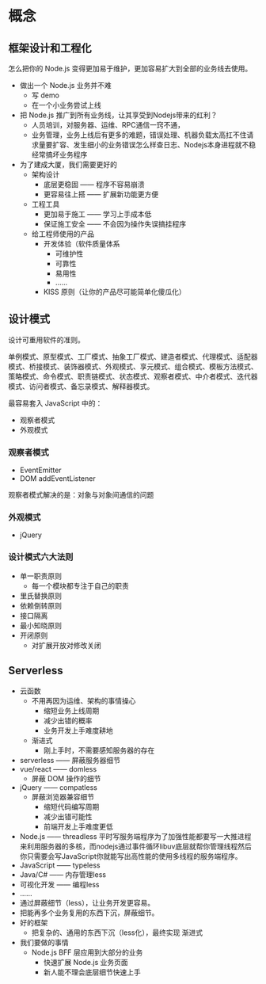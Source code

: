 # 概念

## 框架设计和工程化

怎么把你的 Node.js 变得更加易于维护，更加容易扩大到全部的业务线去使用。

- 做出一个 Node.js 业务并不难
  - 写 demo
  - 在一个小业务尝试上线
- 把 Node.js 推广到所有业务线，让其享受到Nodejs带来的红利？
  - 人员培训，对服务器、运维、RPC通信一窍不通，
  - 业务管理，业务上线后有更多的难题，错误处理、机器负载太高扛不住请求量要扩容、发生细小的业务错误怎么样查日志、Nodejs本身进程就不稳经常搞坏业务程序
- 为了建成大厦，我们需要更好的
  - 架构设计
    - 底层更稳固 —— 程序不容易崩溃
    - 更容易往上搭 —— 扩展新功能更方便
  - 工程工具
    - 更加易于施工 —— 学习上手成本低
    - 保证施工安全 —— 不会因为操作失误搞挂程序
  - 给工程师使用的产品
    - 开发体验（软件质量体系
      - 可维护性
      - 可靠性
      - 易用性
      - ……
    - KISS 原则（让你的产品尽可能简单化傻瓜化）

## 设计模式

设计可重用软件的准则。

单例模式、原型模式、工厂模式、抽象工厂模式、建造者模式、代理模式、适配器模式、桥接模式、装饰器模式、外观模式、享元模式、组合模式、模板方法模式、策略模式、命令模式、职责链模式、状态模式、观察者模式、中介者模式、迭代器模式、访问者模式、备忘录模式、解释器模式。

最容易套入 JavaScript 中的：

- 观察者模式
- 外观模式

### 观察者模式

- EventEmitter
- DOM addEventListener

观察者模式解决的是：对象与对象间通信的问题

### 外观模式

- jQuery

### 设计模式六大法则

- 单一职责原则
  - 每一个模块都专注于自己的职责
- 里氏替换原则
- 依赖倒转原则
- 接口隔离
- 最小知晓原则
- 开闭原则
  - 对扩展开放对修改关闭

## Serverless

- 云函数
  - 不用再因为运维、架构的事情操心
    - 缩短业务上线周期
    - 减少出错的概率
    - 业务开发上手难度耕地
  - 渐进式
    - 刚上手时，不需要感知服务器的存在
- serverless —— 屏蔽服务器细节
- vue/react —— domless
  - 屏蔽 DOM 操作的细节
- jQuery —— compatless
  - 屏蔽浏览器兼容细节
    - 缩短代码编写周期
    - 减少出错可能性
    - 前端开发上手难度更低
- Node.js —— threadless 平时写服务端程序为了加强性能都要写一大推进程来利用服务器的多核，而nodejs通过事件循环libuv底层就帮你管理线程然后你只需要会写JavaScript你就能写出高性能的使用多线程的服务端程序。
- JavaScript —— typeless
- Java/C# —— 内存管理less
- 可视化开发 —— 编程less
- ……
- 通过屏蔽细节（less），让业务开发更容易。
- 把能再多个业务复用的东西下沉，屏蔽细节。
- 好的框架
  - 把复杂的、通用的东西下沉（less化），最终实现 渐进式
- 我们要做的事情
  - Node.js BFF 层应用到大部分的业务
    - 快速扩展 Node.js 业务页面
    - 新人能不理会底层细节快速上手
